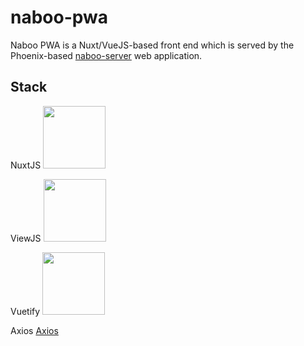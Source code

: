 # naboo-pwa

Naboo PWA is a Nuxt/VueJS-based front end which is served by the Phoenix-based [naboo-server](https://github.com/DaveMuirhead/naboo-server) web application.

## Stack

NuxtJS
<img src="https://vuejs.org/images/nuxt.png" height="100" />

ViewJS
<img src="https://vuejs.org/images/logo.png" height="100" />

Vuetify
<img src="https://vuejs.org/images/vuetify.png" height="100" />

Axios
<a href="https://github.com/axios/axios">Axios</a>
